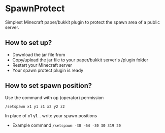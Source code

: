 # SpawnProtect
Simplest Minecraft paper/bukkit plugin to protect the spawn area of a public server.

## How to set up?
- Download the jar file from
- Copy/upload the jar file to your paper/bukkit server's /plugin folder
- Restart your Minecraft server
- Your spawn protect plugin is ready

## How to set spawn position?
Use the command with op (operator) permission

``` /setspawn x1 y1 z1 x2 y2 z2 ```

In place of x1 y1... write your spawn positions

- Example command ``` /setspawn -30 -64 -30 30 319 20 ```
